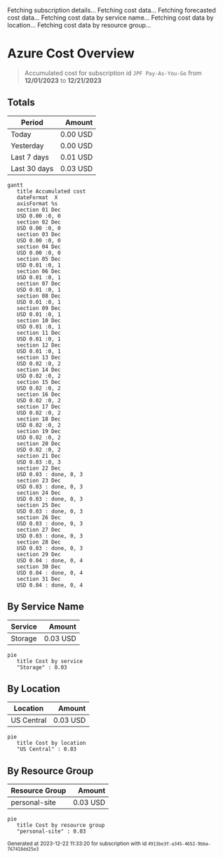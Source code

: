 Fetching subscription details...
Fetching cost data...
Fetching forecasted cost data...
Fetching cost data by service name...
Fetching cost data by location...
Fetching cost data by resource group...
# Azure Cost Overview

> Accumulated cost for subscription id `JPF Pay-As-You-Go` from **12/01/2023** to **12/21/2023**

## Totals

|Period|Amount|
|---|---:|
|Today|0.00 USD|
|Yesterday|0.00 USD|
|Last 7 days|0.01 USD|
|Last 30 days|0.03 USD|

```mermaid
gantt
   title Accumulated cost
   dateFormat  X
   axisFormat %s
   section 01 Dec
   USD 0.00 :0, 0
   section 02 Dec
   USD 0.00 :0, 0
   section 03 Dec
   USD 0.00 :0, 0
   section 04 Dec
   USD 0.00 :0, 0
   section 05 Dec
   USD 0.01 :0, 1
   section 06 Dec
   USD 0.01 :0, 1
   section 07 Dec
   USD 0.01 :0, 1
   section 08 Dec
   USD 0.01 :0, 1
   section 09 Dec
   USD 0.01 :0, 1
   section 10 Dec
   USD 0.01 :0, 1
   section 11 Dec
   USD 0.01 :0, 1
   section 12 Dec
   USD 0.01 :0, 1
   section 13 Dec
   USD 0.02 :0, 2
   section 14 Dec
   USD 0.02 :0, 2
   section 15 Dec
   USD 0.02 :0, 2
   section 16 Dec
   USD 0.02 :0, 2
   section 17 Dec
   USD 0.02 :0, 2
   section 18 Dec
   USD 0.02 :0, 2
   section 19 Dec
   USD 0.02 :0, 2
   section 20 Dec
   USD 0.02 :0, 2
   section 21 Dec
   USD 0.03 :0, 3
   section 22 Dec
   USD 0.03 : done, 0, 3
   section 23 Dec
   USD 0.03 : done, 0, 3
   section 24 Dec
   USD 0.03 : done, 0, 3
   section 25 Dec
   USD 0.03 : done, 0, 3
   section 26 Dec
   USD 0.03 : done, 0, 3
   section 27 Dec
   USD 0.03 : done, 0, 3
   section 28 Dec
   USD 0.03 : done, 0, 3
   section 29 Dec
   USD 0.04 : done, 0, 4
   section 30 Dec
   USD 0.04 : done, 0, 4
   section 31 Dec
   USD 0.04 : done, 0, 4
```

## By Service Name

|Service|Amount|
|---|---:|
|Storage|0.03 USD|

```mermaid
pie
   title Cost by service
   "Storage" : 0.03
```

## By Location

|Location|Amount|
|---|---:|
|US Central|0.03 USD|

```mermaid
pie
   title Cost by location
   "US Central" : 0.03
```

## By Resource Group

|Resource Group|Amount|
|---|---:|
|personal-site|0.03 USD|

```mermaid
pie
   title Cost by resource group
   "personal-site" : 0.03
```

<sup>Generated at 2023-12-22 11:33:20 for subscription with id `4913be3f-a345-4652-9bba-767418dd25e3`</sup>
